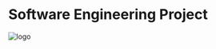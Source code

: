 # Software Engineering Project
![logo]((https://github.com/KonnieTh/SoftwareEngineering/blob/main/%CE%A0%CE%B1%CF%81%CE%B1%CE%B4%CE%BF%CF%84%CE%AD%CE%BF%206%20%CF%84%CE%B5%CE%BB%CE%B9%CE%BA%CF%8C/Images/Screenshot_1.png))
